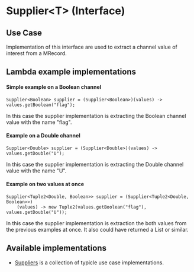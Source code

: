 <!--
  ~ Licensed to the Apache Software Foundation (ASF) under one
  ~ or more contributor license agreements.  See the NOTICE file
  ~ distributed with this work for additional information
  ~ regarding copyright ownership.  The ASF licenses this file
  ~ to you under the Apache License, Version 2.0 (the
  ~ "License"); you may not use this file except in compliance
  ~ with the License.  You may obtain a copy of the License at
  ~
  ~   http://www.apache.org/licenses/LICENSE-2.0
  ~
  ~ Unless required by applicable law or agreed to in writing,
  ~ software distributed under the License is distributed on an
  ~ "AS IS" BASIS, WITHOUT WARRANTIES OR CONDITIONS OF ANY
  ~ KIND, either express or implied.  See the License for the
  ~ specific language governing permissions and limitations
  ~ under the License.
  -->
  
# Supplier\<T\> (Interface)

## Use Case
Implementation of this interface are used to extract a channel value of interest from a MRecord.

## Lambda example implementations
#### Simple example on a Boolean channel

```
Supplier<Boolean> supplier = (Supplier<Boolean>)(values) -> values.getBoolean("flag");
```

In this case the supplier implementation is extracting the Boolean channel value with the name "flag".

#### Example on a Double channel

```
Supplier<Double> supplier = (Supplier<Double>)(values) -> values.getDouble("U");
```

In this case the supplier implementation is extracting the Double channel value with the name "U".

#### Example on two values at once

```
Supplier<Tuple2<Double, Boolean>> supplier = (Supplier<Tuple2<Double, Boolean>>) 
    (values) -> new Tuple2(values.getBoolean("flag"), values.getDouble("U"));
```

In this case the supplier implementation is extraction the both values from the previous examples at once.
It also could have returned a List or similar.

## Available implementations

- [Suppliers](SUPPLIERS.html) is a collection of typicle use case implementations.